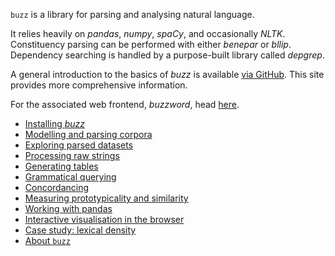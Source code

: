 `buzz` is a library for parsing and analysing natural language.

It relies heavily on *pandas*, *numpy*, *spaCy*, and occasionally *NLTK*. Constituency parsing can be performed with either *benepar* or *bllip*. Dependency searching is handled by a purpose-built library called *depgrep*.

A general introduction to the basics of *buzz* is available [via GitHub](https://github.com/interrogator/buzz). This site provides more comprehensive information.

For the associated web frontend, *buzzword*, head [here](https://buzzword.readthedocs.io/en/latest/).

- [Installing *buzz*](install.md)
- [Modelling and parsing corpora](corpus.md)
- [Exploring parsed datasets](dataset.md)
- [Processing raw strings](from_string.md)
- [Generating tables](table.md)
- [Grammatical querying](query.md)
- [Concordancing](conc.md)
- [Measuring prototypicality and similarity](proto.md)
- [Working with pandas](pandas.md)
- [Interactive visualisation in the browser](site.md)
- [Case study: lexical density](density.md)
- [About `buzz`](about.md)
